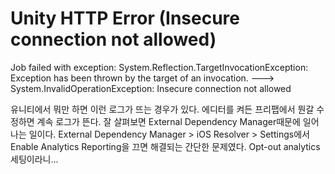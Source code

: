 # Unity HTTP Error (Insecure connection not allowed)

Job failed with exception: System.Reflection.TargetInvocationException: Exception has been thrown by the target of an invocation. ---> System.InvalidOperationException: Insecure connection not allowed

유니티에서 뭐만 하면 이런 로그가 뜨는 경우가 있다. 에디터를 켜든 프리팹에서 뭔갈 수정하면 계속 로그가 뜬다. 잘 살펴보면 External Dependency Manager때문에 일어나는 일이다. External Dependency Manager > iOS Resolver > Settings에서 Enable Analytics Reporting을 끄면 해결되는 간단한 문제였다. Opt-out analytics세팅이라니...

